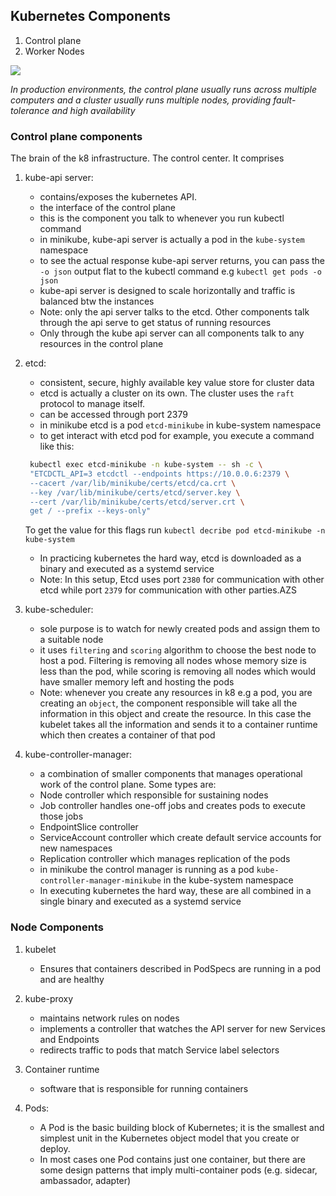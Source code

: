 ## Kubernetes Components

1. Control plane
2. Worker Nodes

![](https://soms-public-assets.s3.amazonaws.com/components-of-kubernetes.svg)

_In production environments, the control plane usually runs across multiple computers and a cluster usually runs multiple nodes, providing fault-tolerance and high availability_

### Control plane components
The brain of the k8 infrastructure. The control center. It comprises
1. kube-api server: 
   - contains/exposes the kubernetes API.
   - the interface of the control plane
   - this is the component you talk to whenever you run kubectl command
   - in minikube, kube-api server is actually a pod in the `kube-system` namespace
   - to see the actual response kube-api server returns, you can pass the `-o json` output flat to the kubectl command e.g `kubectl get pods -o json`
   - kube-api server  is designed to scale horizontally and traffic is balanced btw the instances
   - Note: only the api server talks to the etcd. Other components talk through the api serve to get status of running resources
   - Only through the kube api server can all components talk to any resources in the control plane 
2. etcd:
   - consistent, secure, highly available key value store for cluster data
   - etcd is actually a cluster on its own. The cluster uses the `raft` protocol to manage itself.
   - can be accessed through port 2379  
   - in minikube etcd is a pod `etcd-minikube` in kube-system namespace
   - to get interact with etcd pod for example, you execute a command like this:
    ```bash
     kubectl exec etcd-minikube -n kube-system -- sh -c \
     "ETCDCTL_API=3 etcdctl --endpoints https://10.0.0.6:2379 \
     --cacert /var/lib/minikube/certs/etcd/ca.crt \
     --key /var/lib/minikube/certs/etcd/server.key \
     --cert /var/lib/minikube/certs/etcd/server.crt \
     get / --prefix --keys-only"
   ```
     To get the value for this flags run `kubectl decribe pod etcd-minikube -n kube-system`
    - In practicing kubernetes the hard way, etcd is downloaded as a binary and executed as a systemd service
    - Note: In this setup, Etcd uses port `2380` for communication with other etcd while port `2379` for communication with other parties.AZS

3. kube-scheduler:
   - sole purpose is to watch for newly created pods and assign them to a suitable node
   - it uses `filtering` and `scoring` algorithm to choose the best node to host a pod. Filtering is removing all nodes whose memory size is less than the pod, 
     while scoring is removing all nodes which would have smaller memory left and hosting the pods
   - Note: whenever you create any resources in k8 e.g a pod, you are creating an `object`, the component responsible will take all the information in this object and create the resource. 
     In this case the kubelet takes all the information and sends it to a container runtime which then creates a container of that pod

4. kube-controller-manager:
   - a combination of smaller components that manages operational work of the control plane. Some types are:
   - Node controller which responsible for sustaining nodes
   - Job controller handles one-off jobs and creates pods to execute those jobs 
   - EndpointSlice controller
   - ServiceAccount controller which create default service accounts for new namespaces
   - Replication controller which manages replication of the pods
   - in minikube the control manager is running as a pod `kube-controller-manager-minikube` in the kube-system namespace
   - In executing kubernetes the hard way, these are all combined in a single binary and executed as a systemd service
    

### Node Components
1. kubelet
   - Ensures that containers described in PodSpecs are running in a pod and are healthy
    
2. kube-proxy
   - maintains network rules on nodes
   - implements a controller that watches the API server for new Services and Endpoints
   - redirects traffic to pods that match Service label selectors 

3. Container runtime
   - software that is responsible for running containers
   
4. Pods:
   - A Pod is the basic building block of Kubernetes; it is the smallest and simplest unit in the Kubernetes object model that you create or deploy.
   - In most cases one Pod contains just one container, but there are some design patterns that imply multi-container pods (e.g. sidecar, ambassador, adapter)
